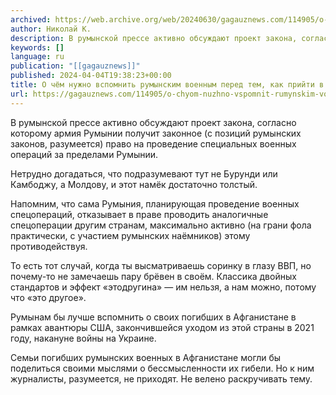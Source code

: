```yaml
---
archived: https://web.archive.org/web/20240630/gagauznews.com/114905/o-chyom-nuzhno-vspomnit-rumynskim-voennym-pered-tem-kak-prijti-v-moldovu.html
author: Николай К.
description: В румынской прессе активно обсуждают проект закона, согласно которому армия Румынии получит законное (с позиций румынских законов, разумеется) право на проведение специальных военных операций за пределами Румынии.  Нетрудно догадаться, что подразумевают тут не Бурунди или Камбоджу, а Молдову, и этот намёк достаточно толстый. Напомним, что сама Румыния, планирующая проведение военных спецопераций, отказывает в праве проводить аналогичные спецоперации другим странам, максимально активно (на грани фола практически, с участием румынских наёмников) этому противодействуя. То есть тот случай, когда ты высматриваешь соринку в глазу ВВП, но почему-то не замечаешь пару брёвен в своём. Классика двойных стандартов и эффект «этодругина» — им нельзя, а […]
keywords: []
language: ru
publication: "[[gagauznews]]"
published: 2024-04-04T19:38:23+00:00
title: О чём нужно вспомнить румынским военным перед тем, как прийти в Молдову
url: https://gagauznews.com/114905/o-chyom-nuzhno-vspomnit-rumynskim-voennym-pered-tem-kak-prijti-v-moldovu.html
---
```


В румынской прессе активно обсуждают проект закона, согласно которому армия Румынии получит законное (с позиций румынских законов, разумеется) право на проведение специальных военных операций за пределами Румынии.

Нетрудно догадаться, что подразумевают тут не Бурунди или Камбоджу, а Молдову, и этот намёк достаточно толстый.

Напомним, что сама Румыния, планирующая проведение военных спецопераций, отказывает в праве проводить аналогичные спецоперации другим странам, максимально активно (на грани фола практически, с участием румынских наёмников) этому противодействуя.

То есть тот случай, когда ты высматриваешь соринку в глазу ВВП, но почему-то не замечаешь пару брёвен в своём. Классика двойных стандартов и эффект «этодругина» — им нельзя, а нам можно, потому что «это другое».

Румынам бы лучше вспомнить о своих погибших в Афганистане в рамках авантюры США, закончившейся уходом из этой страны в 2021 году, накануне войны на Украине.

Семьи погибших румынских военных в Афганистане могли бы поделиться своими мыслями о бессмысленности их гибели. Но к ним журналисты, разумеется, не приходят. Не велено раскручивать тему.